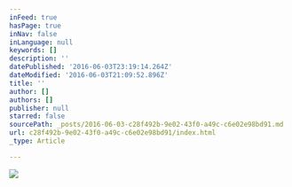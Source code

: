 ```yaml
---
inFeed: true
hasPage: true
inNav: false
inLanguage: null
keywords: []
description: ''
datePublished: '2016-06-03T23:19:14.264Z'
dateModified: '2016-06-03T21:09:52.896Z'
title: ''
author: []
authors: []
publisher: null
starred: false
sourcePath: _posts/2016-06-03-c28f492b-9e02-43f0-a49c-c6e02e98bd91.md
url: c28f492b-9e02-43f0-a49c-c6e02e98bd91/index.html
_type: Article

---
```

![](https://the-grid-user-content.s3-us-west-2.amazonaws.com/f0794f53-c904-4060-9e33-c08564dd2ace.jpg)